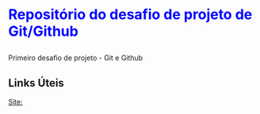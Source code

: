  # <p style="color:blue">Repositório do desafio de projeto de Git/Github</p>
Primeiro desafio de projeto - Git e Github

## Links Úteis
[Site:](https://www.markdownguide.org/)
